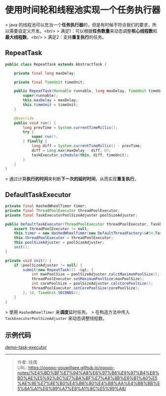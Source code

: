 # 使用时间轮和线程池实现一个任务执行器


&gt; java 的线程池可以充当一个**任务执行器**的，但是有时候不符合我们的要求，所以需要自定义开发。&lt;br/&gt;
&gt; 满足1：可以根据**任务数量**来动态调整**核心线程数**和**最大线程数**。&lt;br/&gt;
&gt; 满足2：支持**重复执行**的任务。

## RepeatTask

```java
public class RepeatTask extends AbstractTask {

    private final long maxDelay;

    private final TimeUnit timeUnit;

    public RepeatTask(Runnable runnable, long maxDelay, TimeUnit timeUnit) {
        super(runnable);
        this.maxDelay = maxDelay;
        this.timeUnit = timeUnit;
    }

    @Override
    public void run() {
        long prevTime = System.currentTimeMillis();
        try {
            super.run();
        } finally {
            long diff = System.currentTimeMillis() - prevTime;
            diff = Long.max(maxDelay - diff, 0);
            taskExecutor.schedule(this, diff, timeUnit);
        }
    }
}
```

&gt; 通过计算**执行的时间**来判断**下一次的延时时间**，从而实现**重复执行**。

## DefaultTaskExecutor

```java
private final HashedWheelTimer timer;
private final ThreadPoolExecutor threadPoolExecutor;
private final TaskExecutorPoolSizeAdjuster poolSizeAdjuster;

public DefaultTaskExecutor(ThreadPoolExecutor threadPoolExecutor, TaskExecutorPoolSizeAdjuster poolSizeAdjuster) {
    assert threadPoolExecutor != null;
    this.timer = new HashedWheelTimer(new DefaultThreadFactory(&#34;TaskExecutor-Timer&#34;), 10, TimeUnit.MILLISECONDS, 100, true, -1, threadPoolExecutor);
    this.threadPoolExecutor = threadPoolExecutor;
    this.poolSizeAdjuster = poolSizeAdjuster;
    init();
}

private void init() {
    if (poolSizeAdjuster != null) {
        submit(new RepeatTask(() -&gt; {
            int maxPoolSize = poolSizeAdjuster.calctMaximumPoolSize();
            threadPoolExecutor.setMaximumPoolSize(maxPoolSize);
            int corePoolSize = poolSizeAdjuster.calcCorePoolSize();
            threadPoolExecutor.setCorePoolSize(corePoolSize);
        }, 10, TimeUnit.SECONDS));
    }
}
```

&gt; 使用 `HashedWheelTimer` 来**调度**延时任务。
&gt; 在构造方法中传入 `TaskExecutorPoolSizeAdjuster` 来动态调整线程数。

## 示例代码

[demo-task-executor](https://github.com/ooooo-youwillsee/demo-task-executor)

---

> 作者: 线偶  
> URL: https://ooooo-youwillsee.github.io/ooooo-notes/%E4%BD%BF%E7%94%A8%E6%97%B6%E9%97%B4%E8%BD%AE%E5%92%8C%E7%BA%BF%E7%A8%8B%E6%B1%A0%E5%AE%9E%E7%8E%B0%E4%B8%80%E4%B8%AA%E4%BB%BB%E5%8A%A1%E6%89%A7%E8%A1%8C%E5%99%A8/  

